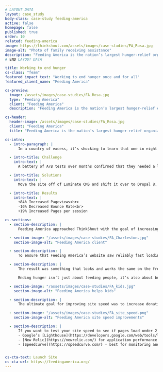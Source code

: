 ```yaml
---
# LAYOUT DATA
layout: case_study
body-class: case-study feeding-america
active: false
homepage: false
published: true
order: 10
related: feeding-america
image: https://thinkshout.com/assets/images/case-studies/FA_Rosa.jpg
image-alt: "Photo of family receiving assistance"
description: "Feeding America is the nation’s largest hunger-relief organization, and exists to end hunger once and for all."
# END LAYOUT DATA

title: Working to end hunger
cs-class: "feam"
featured_impact_text: "Working to end hunger once and for all"
featured_client_name: "Feeding America"

cs-preview:
  image: /assets/images/case-studies/FA_Rosa.jpg
  type: "Feeding America"
  client: "Feeding America"
  description: "Feeding America is the nation’s largest hunger-relief organization, and exists to end hunger once and for all."

cs-header:
  header-image: /assets/images/case-studies/FA_Rosa.jpg
  client: "Feeding America"
  title: "Feeding America is the nation’s largest hunger-relief organization, and exists to end hunger once and for all."

cs-intro:
  - intro-paragraph: |
      In a country of excess, it’s shocking to learn that one in eight people in the United States suffers from hunger and food insecurity. That’s why Feeding America (the nation’s largest hunger-relief organization) exists -- to end hunger once and for all. Together with individuals, charities, businesses, and the government, the organization works to supply food and funds to a network of 200 food banks and 60,000 pantries.

  - intro-title: Challenge
    intro-text: |
      A battery of A/B tests over months confirmed that they needed a lightning fast site to increase conversion rates.

  - intro-title: Solutions
    intro-text: |
      Move the site off of Luminate CMS and shift it over to Drupal 8, with hosting by Pantheon.

  - intro-title: Results
    intro-text: |
      +84% Increased Pageviews<br>
      -16% Decreased Bounce Rate<br>
      +19% Increased Pages per session

cs-sections:
  - section-description: |
      Feeding America approached ThinkShout with the goal of increasing site speed and conversions at the end of the summer with the very tight timeline of launching October 15. ThinkShout’s mission was to study their current site, figure out how they could break it down into structured components, and then put the puzzle back together again in Drupal in time for the key fundraising season.

  - section-image: "/assets/images/case-studies/FA_Charleston.jpg"
    section-image-alt: "Feeding America client"

  - section-description: |
      To ensure that Feeding America’s website saw reliably fast loading speeds, even during large spikes in traffic, ThinkShout recommended hosting their site on Pantheon. Milliseconds can make all the difference, and in this case, it could mean a substantial loss in donations. With Pantheon’s Global CDN, sites hosted on the platform are optimized to deliver content to users anywhere across the globe securely and at blazing fast speeds.

  - section-description: |
      The result was something that looks and works the same on the front end but is easier to navigate on the admin side and performs exponentially faster.

      Ending hunger isn’t just about feeding people, it’s also about building awareness of the issue and empathy for children, families and seniors who are struggling with hunger. The website provides resources beyond just where to get meals and, with the right strategy, hierarchy of content and user experience, they can provide the pathways to that information -- and do so at lightning speed.

  - section-image: "/assets/images/case-studies/FA_kids.jpg"
    section-image-alt: "Feeding America helps kids"

  - section-description: |
      The ultimate goal for improving site speed was to increase donation conversions for Feeding America. We’re thrilled to report that not only did donations increase but so did their website engagement -- most importantly, donations were up 28% YOY on Giving Tuesday alone.

  - section-image: "/assets/images/case-studies/FA_site_speed.png"
    section-image-alt: "Feeding America site speed improvements"

  - section-description: |
      If you want to test your site speed to see if pages load under 2 seconds, here are some tools we recommend:
      - Google’s [Lighthouse](https://developers.google.com/web/tools/lighthouse/) audit  
      - [New Relic](https://newrelic.com/) for application performance  
      - [Speedcurve](https://speedcurve.com/) - best for monitoring and auditing over time  


cs-cta-text: Launch Site
cs-cta-url: https://feedingamerica.org/
---
```

